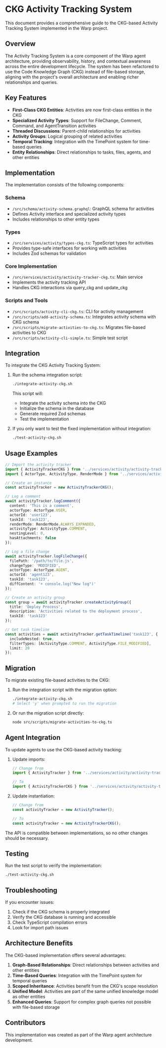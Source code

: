 # CKG Activity Tracking System

This document provides a comprehensive guide to the CKG-based Activity Tracking System implemented in the Warp project.

## Overview

The Activity Tracking System is a core component of the Warp agent architecture, providing observability, history, and contextual awareness across the entire development lifecycle. The system has been refactored to use the Code Knowledge Graph (CKG) instead of file-based storage, aligning with the project's overall architecture and enabling richer relationships and queries.

## Key Features

- **First-Class CKG Entities**: Activities are now first-class entities in the CKG
- **Specialized Activity Types**: Support for FileChange, Comment, Command, and AgentTransition activities
- **Threaded Discussions**: Parent-child relationships for activities
- **Activity Groups**: Logical grouping of related activities
- **Temporal Tracking**: Integration with the TimePoint system for time-based queries
- **Entity Relationships**: Direct relationships to tasks, files, agents, and other entities

## Implementation

The implementation consists of the following components:

### Schema

- `/src/schema/activity-schema.graphql`: GraphQL schema for activities
- Defines Activity interface and specialized activity types
- Includes relationships to other entity types

### Types

- `/src/services/activity/types-ckg.ts`: TypeScript types for activities
- Provides type-safe interfaces for working with activities
- Includes Zod schemas for validation

### Core Implementation

- `/src/services/activity/activity-tracker-ckg.ts`: Main service
- Implements the activity tracking API
- Handles CKG interactions via query_ckg and update_ckg

### Scripts and Tools

- `/src/scripts/activity-cli-ckg.ts`: CLI for activity management
- `/src/scripts/add-activity-schema.ts`: Integrates activity schema with CKG schema
- `/src/scripts/migrate-activities-to-ckg.ts`: Migrates file-based activities to CKG
- `/src/scripts/activity-cli-simple.ts`: Simple test script

## Integration

To integrate the CKG Activity Tracking System:

1. Run the schema integration script:
   ```bash
   ./integrate-activity-ckg.sh
   ```

   This script will:
   - Integrate the activity schema into the CKG
   - Initialize the schema in the database
   - Generate required Zod schemas
   - Test the implementation

2. If you only want to test the fixed implementation without integration:
   ```bash
   ./test-activity-ckg.sh
   ```

## Usage Examples

```typescript
// Import the activity tracker
import { ActivityTrackerCKG } from '../services/activity/activity-tracker-ckg.js';
import { ActorType, ActivityType, RenderMode } from '../services/activity/types-ckg.js';

// Create an instance
const activityTracker = new ActivityTrackerCKG();

// Log a comment
await activityTracker.logComment({
  content: 'This is a comment',
  actorType: ActorType.USER,
  actorId: 'user123',
  taskId: 'task123',
  renderMode: RenderMode.ALWAYS_EXPANDED,
  activityType: ActivityType.COMMENT,
  nestingLevel: 0,
  hasAttachments: false
});

// Log a file change
await activityTracker.logFileChange({
  filePath: '/path/to/file.js',
  changeType: 'MODIFIED',
  actorType: ActorType.AGENT,
  actorId: 'agent123',
  taskId: 'task123',
  diffContent: '+ console.log("New log")'
});

// Create an activity group
const group = await activityTracker.createActivityGroup({
  title: 'Deploy Process',
  description: 'Activities related to the deployment process',
  taskId: 'task123'
});

// Get task timeline
const activities = await activityTracker.getTaskTimeline('task123', {
  includeNested: true,
  filterTypes: [ActivityType.COMMENT, ActivityType.FILE_MODIFIED],
  limit: 20
});
```

## Migration

To migrate existing file-based activities to the CKG:

1. Run the integration script with the migration option:
   ```bash
   ./integrate-activity-ckg.sh
   # Select 'y' when prompted to run the migration
   ```

2. Or run the migration script directly:
   ```bash
   node src/scripts/migrate-activities-to-ckg.ts
   ```

## Agent Integration

To update agents to use the CKG-based activity tracking:

1. Update imports:
   ```typescript
   // Change from
   import { ActivityTracker } from '../services/activity/activity-tracker.js';
   
   // To
   import { ActivityTrackerCKG } from '../services/activity/activity-tracker-ckg.js';
   ```

2. Update instantiation:
   ```typescript
   // Change from
   const activityTracker = new ActivityTracker();
   
   // To
   const activityTracker = new ActivityTrackerCKG();
   ```

The API is compatible between implementations, so no other changes should be necessary.

## Testing

Run the test script to verify the implementation:

```bash
./test-activity-ckg.sh
```

## Troubleshooting

If you encounter issues:

1. Check if the CKG schema is properly integrated
2. Verify the CKG database is running and accessible
3. Check TypeScript compilation errors
4. Look for import path issues

## Architecture Benefits

The CKG-based implementation offers several advantages:

1. **Graph-Based Relationships**: Direct relationships between activities and other entities
2. **Time-Based Queries**: Integration with the TimePoint system for temporal queries
3. **Scoped Inheritance**: Activities benefit from the CKG's scope resolution
4. **Unified Model**: Activities are part of the same unified knowledge model as other entities
5. **Enhanced Queries**: Support for complex graph queries not possible with file-based storage

## Contributors

This implementation was created as part of the Warp agent architecture development.
